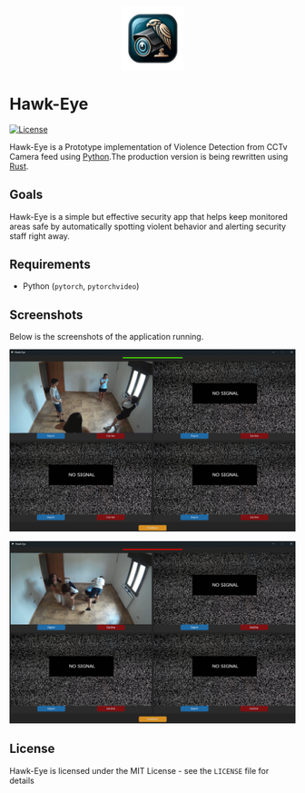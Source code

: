 
<div align="center">
  <img src="Hawk-Eye\logo.png" alt=" " width="22%">
</div>

# Hawk-Eye


[![License](http://img.shields.io/badge/license-MIT-blue.svg)](https://github.com/natisitotaw/Hawk-Eye-/blob/main/LICENSE)



Hawk-Eye is a Prototype implementation of Violence Detection from CCTv Camera feed using [Python](https://www.python.org/).The production version is being rewritten using [Rust](http://www.rust-lang.org). 


## Goals

Hawk-Eye is a simple but effective security app that helps keep monitored areas safe by automatically spotting violent behavior and alerting security staff right away.

## Requirements

- Python (`pytorch`, `pytorchvideo`)


## Screenshots
Below is the screenshots of the application running.



![Application Screenshot](https://github.com/natisitotaw/Hawk-Eye-/blob/main/Hawk-Eye/screenshot1.png)

![Application Screenshot](https://github.com/natisitotaw/Hawk-Eye-/blob/main/Hawk-Eye/screenshot2.png)



## License

Hawk-Eye is licensed under the MIT License - see the `LICENSE` file for details

